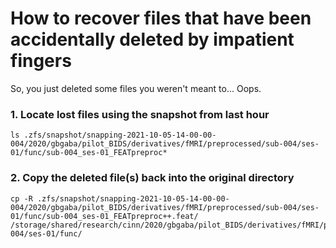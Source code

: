 # How to recover files that have been accidentally deleted by impatient fingers
 
So, you just deleted some files you weren't meant to... Oops.


### 1. Locate lost files using the snapshot from last hour
```
ls .zfs/snapshot/snapping-2021-10-05-14-00-00-004/2020/gbgaba/pilot_BIDS/derivatives/fMRI/preprocessed/sub-004/ses-01/func/sub-004_ses-01_FEATpreproc*

```

### 2. Copy the deleted file(s) back into the original directory
```
cp -R .zfs/snapshot/snapping-2021-10-05-14-00-00-004/2020/gbgaba/pilot_BIDS/derivatives/fMRI/preprocessed/sub-004/ses-01/func/sub-004_ses-01_FEATpreproc++.feat/ /storage/shared/research/cinn/2020/gbgaba/pilot_BIDS/derivatives/fMRI/preprocessed/sub-004/ses-01/func/

```